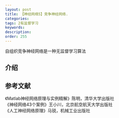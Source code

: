 ```yaml
---
layout: post
title: 【神经网络5】竞争神经网络.
categories:
tags: 2有监督学习
keywords:
description:
order: 255
---
```


自组织竞争神经网络是一种无监督学习算法

## 介绍


## 参考文献
《Matlab神经网络原理与实例精解》陈明，清华大学出版社   
《神经网络43个案例》王小川，北京航空航天大学出版社  
《人工神经网络原理》马锐，机械工业出版社  
